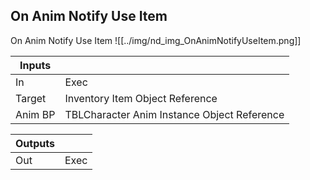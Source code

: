 ## On Anim Notify Use Item
On Anim Notify Use Item
![[../img/nd_img_OnAnimNotifyUseItem.png]]

|Inputs||
|--|--|
| In | Exec |
| Target | Inventory Item Object Reference |
| Anim BP | TBLCharacter Anim Instance Object Reference |

|Outputs||
|--|--|
| Out | Exec |
